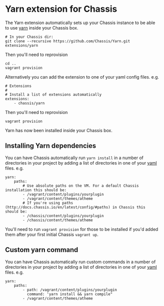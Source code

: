 # Yarn extension for Chassis
The Yarn extension automatically sets up your Chassis instance to be able to use [yarn](https://github.com/yarnpkg/yarn) inside your Chassis box.

```
# In your Chassis dir:
git clone --recursive https://github.com/Chassis/Yarn.git extensions/yarn

```

Then you'll need to reprovision
```
cd ..
vagrant provision
```

Alternatively you can add the extension to one of your yaml config files. e.g.
```
# Extensions
#
# Install a list of extensions automatically
extensions:
    - chassis/yarn
```

Then you'll need to reprovision
```
vagrant provision
```

Yarn has now been installed inside your Chassis box.


## Installing Yarn dependencies

You can have Chassis automatically run `yarn install` in a number of directories in your project by adding a list of directories in one of your [yaml](http://docs.chassis.io/en/latest/config/) files. e.g.
```
yarn:
    paths:
        # Use absolute paths on the VM. For a default Chassis installation this should be:
        - /vagrant/content/plugins/yourplugin
        - /vagrant/content/themes/atheme
        # If you're using paths (http://docs.chassis.io/en/latest/config/#paths) in Chassis this should be:
        - /chassis/content/plugins/yourplugin
        - /chassis/content/themes/atheme
```

You'll need to run `vagrant provision` for those to be installed if you'd added them after your first initial Chassis `vagrant up`.

## Custom yarn command

You can have Chassis automatically run custom commands in a number of directories in your project by adding a list of directories in one of your [yaml](http://docs.chassis.io/en/latest/config/) files. e.g.
```
yarn:
    paths:
        - path: /vagrant/content/plugins/yourplugin
          command: 'yarn install && yarn compile"
        - /vagrant/content/themes/atheme
```
